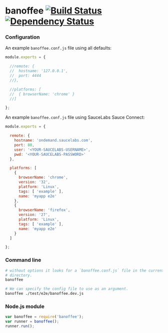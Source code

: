 # banoffee [![Build Status](https://secure.travis-ci.org/lupomontero/banoffee.png)](http://travis-ci.org/lupomontero/banoffee) [![Dependency Status](https://david-dm.org/lupomontero/banoffee.svg?theme=shields.io)](https://david-dm.org/lupomontero/banoffee)

### Configuration

An example `banoffee.conf.js` file using all defaults:

```javascript
module.exports = {

  //remote: {
  //  hostname: '127.0.0.1',
  //  port: 4444
  //},

  //platforms: [
  //  { browserName: 'chrome' }
  //]

};
```

An example `banoffee.conf.js` file using SauceLabs Sauce Connect:

```javascript
module.exports = {

  remote: {
    hostname: 'ondemand.saucelabs.com',
    port: 80,
    user: '<YOUR-SAUCELABS-USERNAME>',
    pwd: '<YOUR-SAUCELABS-PASSWORD>'
  },

  platforms: [
    {
      browserName: 'chrome',
      version: '32',
      platform: 'Linux',
      tags: [ 'example' ],
      name: 'myapp e2e'
    },
    {
      browserName: 'firefox',
      version: '27',
      platform: 'Linux',
      tags: [ 'example' ],
      name: 'myapp e2e'
    }
  ]

};
```

### Command line

```sh
# without options it looks for a `banoffee.conf.js` file in the current
# directory.
banoffee

# We can specify the config file to use as an argument.
banoffee ./test/e2e/banoffee.dev.js
```

### Node.js module

```javascript
var banoffee = require('banoffee');
var runner = banoffee();
runner.run();
```



